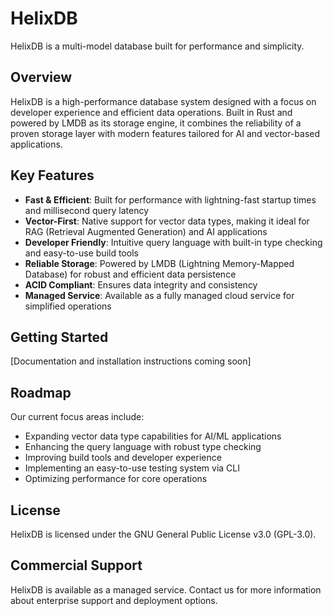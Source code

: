 # HelixDB

HelixDB is a multi-model database built for performance and simplicity.

## Overview

HelixDB is a high-performance database system designed with a focus on developer experience and efficient data operations. Built in Rust and powered by LMDB as its storage engine, it combines the reliability of a proven storage layer with modern features tailored for AI and vector-based applications.

## Key Features

- **Fast & Efficient**: Built for performance with lightning-fast startup times and millisecond query latency
- **Vector-First**: Native support for vector data types, making it ideal for RAG (Retrieval Augmented Generation) and AI applications
- **Developer Friendly**: Intuitive query language with built-in type checking and easy-to-use build tools
- **Reliable Storage**: Powered by LMDB (Lightning Memory-Mapped Database) for robust and efficient data persistence
- **ACID Compliant**: Ensures data integrity and consistency
- **Managed Service**: Available as a fully managed cloud service for simplified operations

## Getting Started

[Documentation and installation instructions coming soon]

## Roadmap

Our current focus areas include:
- Expanding vector data type capabilities for AI/ML applications
- Enhancing the query language with robust type checking
- Improving build tools and developer experience
- Implementing an easy-to-use testing system via CLI
- Optimizing performance for core operations

## License

HelixDB is licensed under the GNU General Public License v3.0 (GPL-3.0).

## Commercial Support

HelixDB is available as a managed service. Contact us for more information about enterprise support and deployment options.

